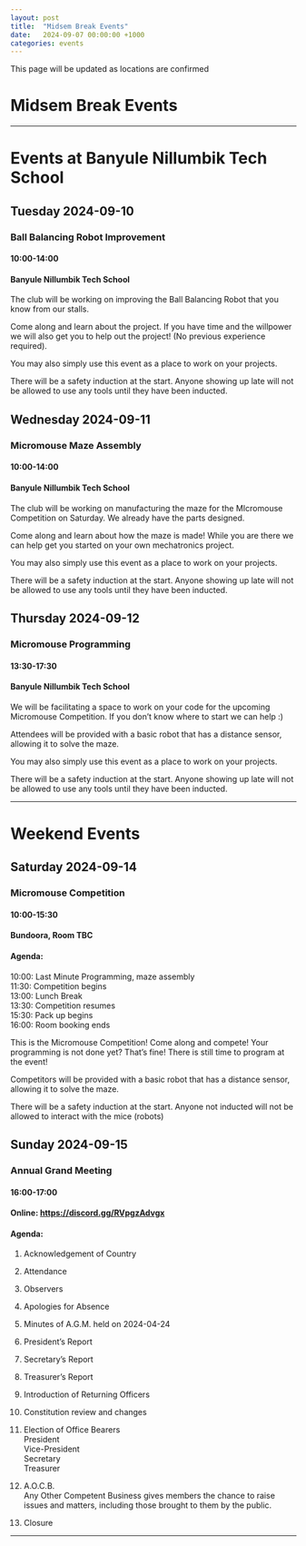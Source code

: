 ```yaml
---
layout: post
title:  "Midsem Break Events"
date:   2024-09-07 00:00:00 +1000
categories: events
---
```

This page will be updated as locations are confirmed
# Midsem Break Events
---
# Events at Banyule Nillumbik Tech School
## Tuesday 2024-09-10
### Ball Balancing Robot Improvement
#### 10:00-14:00
#### Banyule Nillumbik Tech School
The club will be working on improving the Ball Balancing Robot that you know from our stalls.

Come along and learn about the project. If you have time and the willpower we will also get you to help out the project! (No previous experience required).

You may also simply use this event as a place to work on your projects.

There will be a safety induction at the start. Anyone showing up late will not be allowed to use any tools until they have been inducted.

## Wednesday 2024-09-11
### Micromouse Maze Assembly
#### 10:00-14:00
#### Banyule Nillumbik Tech School
The club will be working on manufacturing the maze for the MIcromouse Competition on Saturday. We already have the parts designed.

Come along and learn about how the maze is made! While you are there we can help get you started on your own mechatronics project.

You may also simply use this event as a place to work on your projects.

There will be a safety induction at the start. Anyone showing up late will not be allowed to use any tools until they have been inducted.

## Thursday 2024-09-12
### Micromouse Programming
#### 13:30-17:30
#### Banyule Nillumbik Tech School
We will be facilitating a space to work on your code for the upcoming Micromouse Competition. If you don’t know where to start we can help :)

Attendees will be provided with a basic robot that has a distance sensor, allowing it to solve the maze.

You may also simply use this event as a place to work on your projects.

There will be a safety induction at the start. Anyone showing up late will not be allowed to use any tools until they have been inducted.

---
# Weekend Events
## Saturday 2024-09-14
### Micromouse Competition
#### 10:00-15:30
#### Bundoora, Room TBC
#### Agenda:
10:00\: Last Minute Programming, maze assembly<br>
11:30\: Competition begins<br>
13:00\: Lunch Break<br>
13:30\: Competition resumes<br>
15:30\: Pack up begins<br>
16:00\: Room booking ends

This is the Micromouse Competition! Come along and compete! Your programming is not done yet? That’s fine! There is still time to program at the event!

Competitors will be provided with a basic robot that has a distance sensor, allowing it to solve the maze.

There will be a safety induction at the start. Anyone not inducted will not be allowed to interact with the mice (robots)

## Sunday 2024-09-15
### Annual Grand Meeting
#### 16:00-17:00
#### Online: https://discord.gg/RVpgzAdvgx
#### Agenda:
1. Acknowledgement of Country

2. Attendance

3. Observers

4. Apologies for Absence

5. Minutes of A.G.M. held on 2024-04-24	

6. President’s Report

7. Secretary’s Report

8. Treasurer’s Report

9. Introduction of Returning Officers

10. Constitution review and changes

11. Election of Office Bearers<br>
President<br>
Vice-President<br>
Secretary<br>
Treasurer

12. A.O.C.B.<br>
Any Other Competent Business gives members the chance to raise issues and matters, including those brought to them by the public.

13. Closure


---

